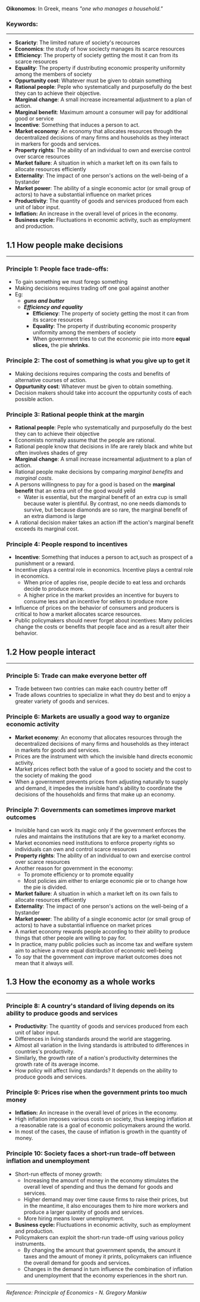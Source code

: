  

**Oikonomos**: In Greek, means *"one who manages a household."*

### Keywords:
___
 - **Scaricty**: The limited nature of society's recources
 - **Economics**: the study of how sociecty manages its scarce resources
 - **Efficiency**: The property of society getting the most it can from its scarce resources
 - **Equality**: The property if dustributing economic prosperity uniformity among the members of society
 - **Oppurtunity cost**: Whatever must be given to obtain something
 - **Rational people**: Peple who systematically and purposefully do the best they can to achieve their objective.
 - **Marginal change**: A small increase increamental adjustment to a plan of action.
 - **Marginal benefit**: Maximum amount a consumer will pay for additional good or service
 - **Incentive**: Something that induces a person to act.
 - **Market economy**: An economy that allocates resources through the decentralized decisions of many firms and households as they interact in markers for goods and services.
 - **Property rights**: The ability of an individual to own and exercise control over scarce resources
 - **Market failure**: A situation in which a market left on its own fails to allocate resources efficiently
 - **Externality**: The impact of one person's actions on the well-being of a bystander
 - **Market power**: The ability of a single economic actor (or small group of actors) to have a substantial influence on market prices
 - **Productivity**: The quantity of goods and services produced from each unit of labor input.
 - **Inflation:** An increase in the overall level of prices in the economy.
 - **Business cycle:** Fluctuations in economic activity, such as employment and production.


## 1.1 How people make decisions
___
### Principle 1: People face trade-offs:
 - To gain something we must forego something
 - Making decisions requires trading off one goal against another
 - Eg: 
	 - ***guns and butter***
	 - ***Efficiency and equality***
		 - **Efficiency**: The property of society getting the most it can from its scarce resources
		 - **Equality**: The property if dustributing economic prosperity uniformity among the members of society
		 - When government tries to cut the economic pie into more **equal slices,** the pie **shrinks**. 
### Principle 2: The cost of something is what you give up to get it
 - Making decisions requires comparing the costs and benefits of alternative courses of action.
 - **Oppurtunity cost**: Whatever must be given to obtain something.
 - Decision makers should take into account the oppurtunity costs of each possible action.

### Principle 3: Rational people think at the margin
 - **Rational people**: Peple who systematically and purposefully do the best they can to achieve their objective
 - Economists normally assume that the people are rational.
 - Rational people know that decisions in life are rarely black and white but often involves shades of grey
 - **Marginal change**: A small increase increamental adjustment to a plan of action.
 - Rational people make decisions by comparing *marginal benefits* and *marginal costs*.
 - A persons willingness to pay for a good is based on the **marginal benefit** that an extra unit of the good would yeild
	 - Water is essential, but the marginal benefit of an extra cup is small because water is plentiful. By contrast, no one needs diamonds to survive, but because diamonds are so rare, the marginal benefit of an extra diamond is large
 - A rational decision maker takes an action iff the action's marginal benefit exceeds its marginal cost.

### Principle 4: People respond to incentives
 - **Incentive**: Something that induces a person to act,such as prospect of a punishment or a reward.
 - Incentive plays a central role in economics. Incentive plays a central role in economics. 
	 - When price of apples rise, people decide to eat less and orchards decide to produce more.
	 - A higher price in the market provides an incentive for buyers to consume less and an incentive for sellers to produce more
 - Influence of prices on the behavior of consumers and producers is critical to how a market allocates scarce resources.
 - Public policymakers should never forget about incentives: Many policies change the costs or benefits that people face and as a result alter their behavior.


## 1.2 How people interact
___
### Principle 5: Trade can make everyone better off
 - Trade between two contries can make each country better off
 - Trade allows countries to specialize in what they do best and to enjoy a greater variety of goods and services.

### Principle 6: Markets are usually a good way to organize economic activity
 - **Market economy**: An economy that allocates resources through the decentralized decisions of many firms and households as they interact in markets for goods and services.
 - Prices are the instrument with which the invisible hand directs economic activity.
 - Market prices reflect both the value of a good to society and the cost to the society of making the good
 - When a government prevents prices from adjusting naturally to supply and demand, it impedes the invisible hand's ability to coordinate the decisions of the households and firms that make up an economy.

### Principle 7: Governments can sometimes improve market outcomes
 - Invisible hand can work its magic only if the government enforces the rules and maintains the institutions that are key to a market economy.
 - Market economies need institutions to enforce property rights so individuals can own and control scarce resources
 - **Property rights**: The ability of an individual to own and exercise control over scarce resources
 - Another reason for government in the economy:
	 - To promote efficiency or to promote equality
	 - Most policies aim either to enlarge economic pie or to change how the pie is divided.
 - **Market failure**: A situation in which a market left on its own fails to allocate resources efficiently
 - **Externality**: The impact of one person's actions on the well-being of a bystander
 - **Market power**: The ability of a single economic actor (or small group of actors) to have a substantial influence on market prices
 - A market economy rewards people according to their ability to produce things that other people are willing to pay for.
 - In practice, many public policies such as income tax and welfare system aim to achieve a more equal distribution of economic well-being
 - To *say* that the government *can* improve market outcomes does not mean that it always *will*.


## 1.3 How the economy as a whole works
___
### Principle 8: A country's standard of living depends on its ability to produce goods and services
 - **Productivity**: The quantity of goods and services produced from each unit of labor input.
 - Differences in living standards around the world are staggering. 
 - Almost all variation in the living standards is attributed to differences in countries's productivity.
 -  Similarly, the growth rate of a nation's productivity determines the growth rate of its average income.
 - How policy will affect living standards? It depends on the ability to produce goods and services.

### Principle 9: Prices rise when the government prints too much money
 - **Inflation:** An increase in the overall level of prices in the economy.
 - High inflation imposes various costs on society, thus keeping inflation at a reasonable rate is a goal of economic policymakers around the world.
 - In most of the cases, the cause of inflation is growth in the quantity of money.

### Principle 10: Society faces a short-run trade-off between inflation and unemployment
 - Short-run effects of money growth:
	 - Increasing the amount of money in the economy stimulates the overall level of spending and thus the demand for goods and services.
	 - Higher demand may over time cause firms to raise their prices, but in the meantime, it also encourages them to hire more workers and produce a larger quantity of goods and services.
	 - More hiring means lower unemployment.
- **Business cycle:** Fluctuations in economic activity, such as employment and production.
- Policymakers can exploit the short-run trade-off using various policy instruments.
	- By changing the amount that government spends, the amount it taxes and the amount of money it prints, policymakers can influence the overall demand for goods and services.
	- Changes in the demand in turn influence the combination of inflation and unemployment that the economy experiences in the short run.

___
*Reference: Princicple of Economics - N. Gregory Mankiw*
